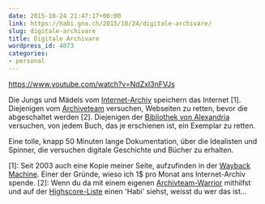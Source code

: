 ```yaml
---
date: 2015-10-24 21:47:17+00:00
link: https://habi.gna.ch/2015/10/24/digitale-archivare/
slug: digitale-archivare
title: Digitale Archivare
wordpress_id: 4073
categories:
- personal
---
```


https://www.youtube.com/watch?v=NdZxI3nFVJs

Die Jungs und Mädels vom [Internet-Archiv](https://archive.org) speichern das Internet [1]. Diejenigen vom [Archiveteam](http://archiveteam.org/) versuchen, Webseiten zu retten, bevor die abgeschaltet werden [2]. Diejenigen der [Bibliothek von Alexandria](http://bibalex.org/) versuchen, von jedem Buch, das je erschienen ist, ein Exemplar zu retten.

Eine tolle, knapp 50 Minuten lange Dokumentation, über die Idealisten und Spinner, die versuchen digitale Geschichte und Bücher zu erhalten.

[1]: Seit 2003 auch eine Kopie meiner Seite, aufzufinden in der [Wayback Machine](https://web.archive.org/web/*/habi.gna.ch). Einer der Gründe, wieso ich 1$ pro Monat ans Internet-Archiv spende.
[2]: Wenn du da mit einem eigenen [Archivteam-Warrior](http://archiveteam.org/index.php?title=Warrior) mithilfst und auf der [Highscore-Liste](http://tracker.archiveteam.org) einen 'Habi' siehst, weisst du wer das ist...
